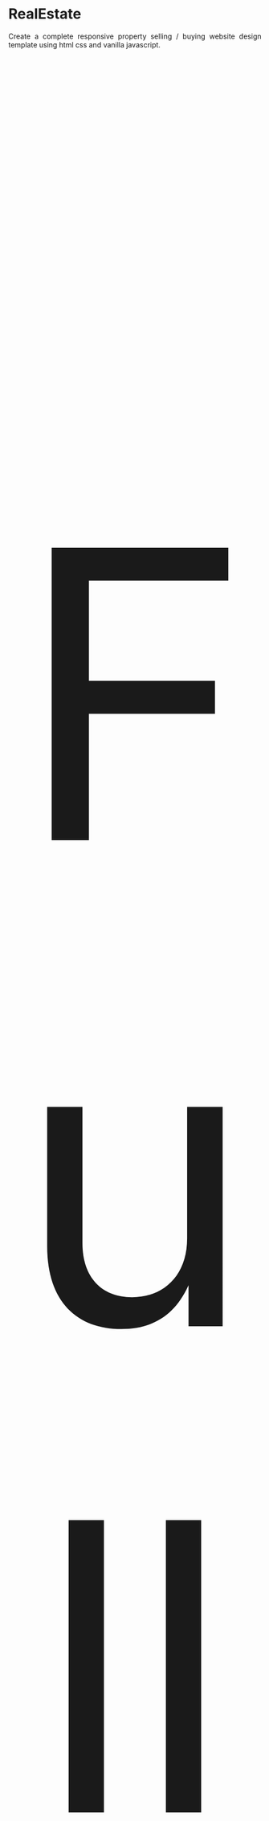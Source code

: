# RealEstate
<p style="text-align: justify;"  align="center">Create a complete responsive property selling / buying website design template using html css and vanilla javascript.</p>


<p style="font-size:50rem;" align="center" >Full Web Page</p>

<p style="text-align: justify;" align="center">The main feature of this website are:

✔ responsive header / navbar section using flexbox.
  
✔ responsive home section using flexbox.
  
✔ responsive services card section using flexbox.
  
✔ responsive featured card section using flexbox.
  
✔ responsive agents / team card section using flexbox.
  
✔ responsive contact section using flexbox.
  
✔ responsive footer section using flexbox..</p>

<p align="center" >If you like it than don't forget to hit the APPRECIATE button also!</p>

<p align="center" >Show some ❤️ by starring some of the repositories!</p>
